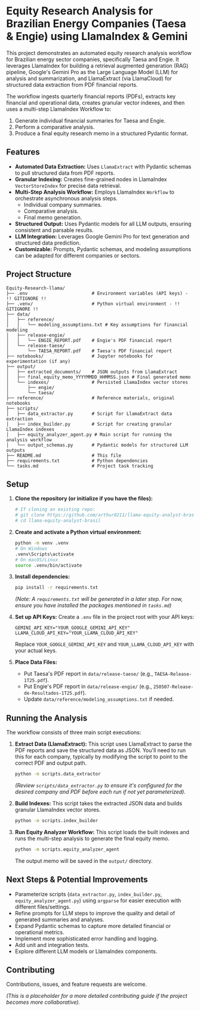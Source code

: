 # Equity Research Analysis for Brazilian Energy Companies (Taesa & Engie) using LlamaIndex & Gemini

This project demonstrates an automated equity research analysis workflow for Brazilian energy sector companies, specifically Taesa and Engie. It leverages LlamaIndex for building a retrieval augmented generation (RAG) pipeline, Google's Gemini Pro as the Large Language Model (LLM) for analysis and summarization, and LlamaExtract (via LlamaCloud) for structured data extraction from PDF financial reports.

The workflow ingests quarterly financial reports (PDFs), extracts key financial and operational data, creates granular vector indexes, and then uses a multi-step LlamaIndex Workflow to:
1.  Generate individual financial summaries for Taesa and Engie.
2.  Perform a comparative analysis.
3.  Produce a final equity research memo in a structured Pydantic format.

## Features

*   **Automated Data Extraction:** Uses `LlamaExtract` with Pydantic schemas to pull structured data from PDF reports.
*   **Granular Indexing:** Creates fine-grained nodes in LlamaIndex `VectorStoreIndex` for precise data retrieval.
*   **Multi-Step Analysis Workflow:** Employs LlamaIndex `Workflow` to orchestrate asynchronous analysis steps.
    *   Individual company summaries.
    *   Comparative analysis.
    *   Final memo generation.
*   **Structured Output:** Uses Pydantic models for all LLM outputs, ensuring consistent and parsable results.
*   **LLM Integration:** Leverages Google Gemini Pro for text generation and structured data prediction.
*   **Customizable:** Prompts, Pydantic schemas, and modeling assumptions can be adapted for different companies or sectors.

## Project Structure

```
Equity-Research-llama/
├── .env                        # Environment variables (API keys) - !! GITIGNORE !!
├── .venv/                      # Python virtual environment - !! GITIGNORE !!
├── data/
│   ├── reference/
│   │   └── modeling_assumptions.txt # Key assumptions for financial modeling
│   ├── release-engie/
│   │   └── ENGIE_REPORT.pdf    # Engie's PDF financial report
│   └── release-taese/
│       └── TAESA_REPORT.pdf    # Taesa's PDF financial report
├── notebooks/                  # Jupyter notebooks for experimentation (if any)
├── output/
│   ├── extracted_documents/    # JSON outputs from LlamaExtract
│   ├── final_equity_memo_YYYYMMDD_HHMMSS.json # Final generated memo
│   └── indexes/                # Persisted LlamaIndex vector stores
│       ├── engie/
│       └── taesa/
├── reference/                  # Reference materials, original notebooks
├── scripts/
│   ├── data_extractor.py       # Script for LlamaExtract data extraction
│   ├── index_builder.py        # Script for creating granular LlamaIndex indexes
│   ├── equity_analyzer_agent.py # Main script for running the analysis workflow
│   └── output_schemas.py       # Pydantic models for structured LLM outputs
├── README.md                   # This file
├── requirements.txt            # Python dependencies
└── tasks.md                    # Project task tracking
```

## Setup

1.  **Clone the repository (or initialize if you have the files):**
    ```bash
    # If cloning an existing repo:
    # git clone https://github.com/arthur0211/llama-equity-analyst-brasil.git
    # cd llama-equity-analyst-brasil
    ```

2.  **Create and activate a Python virtual environment:**
    ```bash
    python -m venv .venv
    # On Windows
    .venv\Scripts\activate
    # On macOS/Linux
    source .venv/bin/activate
    ```

3.  **Install dependencies:**
    ```bash
    pip install -r requirements.txt
    ```
    *(Note: A `requirements.txt` will be generated in a later step. For now, ensure you have installed the packages mentioned in `tasks.md`)*

4.  **Set up API Keys:**
    Create a `.env` file in the project root with your API keys:
    ```env
    GEMINI_API_KEY="YOUR_GOOGLE_GEMINI_API_KEY"
    LLAMA_CLOUD_API_KEY="YOUR_LLAMA_CLOUD_API_KEY"
    ```
    Replace `YOUR_GOOGLE_GEMINI_API_KEY` and `YOUR_LLAMA_CLOUD_API_KEY` with your actual keys.

5.  **Place Data Files:**
    *   Put Taesa's PDF report in `data/release-taese/` (e.g., `TAESA-Release-1T25.pdf`).
    *   Put Engie's PDF report in `data/release-engie/` (e.g., `250507-Release-de-Resultados-1T25.pdf`).
    *   Update `data/reference/modeling_assumptions.txt` if needed.

## Running the Analysis

The workflow consists of three main script executions:

1.  **Extract Data (LlamaExtract):**
    This script uses LlamaExtract to parse the PDF reports and save the structured data as JSON.
    You'll need to run this for each company, typically by modifying the script to point to the correct PDF and output path.
    ```bash
    python -m scripts.data_extractor
    ```
    *(Review `scripts/data_extractor.py` to ensure it's configured for the desired company and PDF before each run if not yet parameterized).*

2.  **Build Indexes:**
    This script takes the extracted JSON data and builds granular LlamaIndex vector stores.
    ```bash
    python -m scripts.index_builder
    ```

3.  **Run Equity Analyzer Workflow:**
    This script loads the built indexes and runs the multi-step analysis to generate the final equity memo.
    ```bash
    python -m scripts.equity_analyzer_agent
    ```
    The output memo will be saved in the `output/` directory.

## Next Steps & Potential Improvements

*   Parameterize scripts (`data_extractor.py`, `index_builder.py`, `equity_analyzer_agent.py`) using `argparse` for easier execution with different files/settings.
*   Refine prompts for LLM steps to improve the quality and detail of generated summaries and analyses.
*   Expand Pydantic schemas to capture more detailed financial or operational metrics.
*   Implement more sophisticated error handling and logging.
*   Add unit and integration tests.
*   Explore different LLM models or LlamaIndex components.

## Contributing

Contributions, issues, and feature requests are welcome.

*(This is a placeholder for a more detailed contributing guide if the project becomes more collaborative).* 